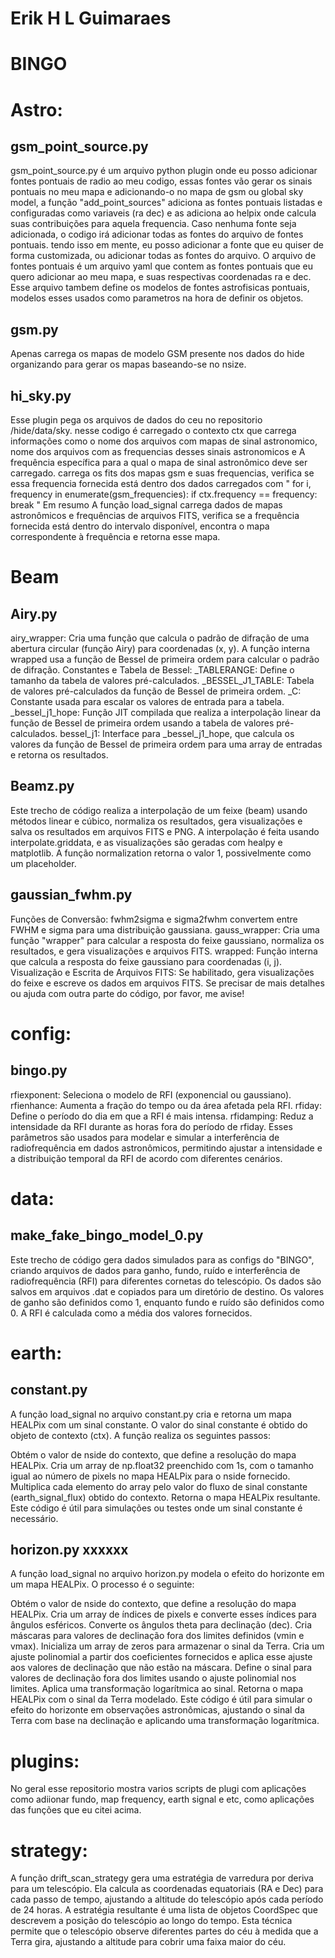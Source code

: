 # Erik H L Guimaraes
# BINGO


# Astro:

## gsm_point_source.py

gsm_point_source.py é um arquivo python plugin onde eu posso adicionar fontes pontuais de radio ao meu codigo, essas fontes vão gerar os sinais pontuais no meu mapa e adicionando-o no mapa de gsm ou global sky model, a função "add_point_sources"
adiciona as fontes pontuais listadas e configuradas como variaveis (ra dec) e as adiciona ao helpix onde calcula suas contribuições para aquela frequencia. Caso nenhuma fonte seja adicionada, o codigo irá adicionar todas as fontes do arquivo de fontes pontuais. tendo isso em mente, eu posso adicionar a fonte que eu quiser de forma customizada, ou adicionar todas as fontes do arquivo. O arquivo de fontes pontuais é um arquivo yaml que contem as fontes pontuais que eu quero adicionar ao meu mapa, e suas respectivas coordenadas ra e dec. Esse arquivo tambem define os modelos de fontes astrofisicas pontuais, modelos esses usados como parametros na hora de definir os objetos.

## gsm.py

Apenas carrega os mapas de modelo GSM presente nos dados do hide organizando para gerar os mapas baseando-se no nsize.

## hi_sky.py

Esse plugin pega os arquivos de dados do ceu no repositorio /hide/data/sky. nesse codigo é carregado o contexto ctx que carrega informações como o nome dos arquivos com mapas de sinal astronomico, nome dos arquivos com as frequencias desses sinais astronomicos e A frequência específica para a qual o mapa de sinal astronômico deve ser carregado.
carrega os fits dos mapas gsm e suas frequencias, verifica se essa frequencia fornecida está dentro dos dados carregados com "
    for i, frequency in enumerate(gsm_frequencies):
        if ctx.frequency == frequency:
            break
"
Em resumo A função load_signal carrega dados de mapas astronômicos e frequências de arquivos FITS, verifica se a frequência fornecida está dentro do intervalo disponível, encontra o mapa correspondente à frequência e retorna esse mapa.

# Beam

## Airy.py

airy_wrapper: Cria uma função que calcula o padrão de difração de uma abertura circular (função Airy) para coordenadas 
(x, y).
A função interna wrapped usa a função de Bessel de primeira ordem para calcular o padrão de difração.
Constantes e Tabela de Bessel:
_TABLERANGE: Define o tamanho da tabela de valores pré-calculados.
_BESSEL_J1_TABLE: Tabela de valores pré-calculados da função de Bessel de primeira ordem.
_C: Constante usada para escalar os valores de entrada para a tabela.
_bessel_j1_hope: Função JIT compilada que realiza a interpolação linear da função de Bessel de primeira ordem usando a tabela de valores pré-calculados.
bessel_j1: Interface para _bessel_j1_hope, que calcula os valores da função de Bessel de primeira ordem para uma array de entradas e retorna os resultados.

## Beamz.py 

Este trecho de código realiza a interpolação de um feixe (beam) usando métodos linear e cúbico, normaliza os resultados, gera visualizações e salva os resultados em arquivos FITS e PNG. A interpolação é feita usando interpolate.griddata, e as visualizações são geradas com healpy e matplotlib. A função normalization retorna o valor 1, possivelmente como um placeholder.

## gaussian_fwhm.py

Funções de Conversão: fwhm2sigma e sigma2fwhm convertem entre FWHM e sigma para uma distribuição gaussiana.
gauss_wrapper: Cria uma função "wrapper" para calcular a resposta do feixe gaussiano, normaliza os resultados, e gera visualizações e arquivos FITS.
wrapped: Função interna que calcula a resposta do feixe gaussiano para coordenadas (i, j).
Visualização e Escrita de Arquivos FITS: Se habilitado, gera visualizações do feixe e escreve os dados em arquivos FITS.
Se precisar de mais detalhes ou ajuda com outra parte do código, por favor, me avise!

# config: 

## bingo.py

rfiexponent: Seleciona o modelo de RFI (exponencial ou gaussiano).
rfienhance: Aumenta a fração do tempo ou da área afetada pela RFI.
rfiday: Define o período do dia em que a RFI é mais intensa.
rfidamping: Reduz a intensidade da RFI durante as horas fora do período de rfiday.
Esses parâmetros são usados para modelar e simular a interferência de radiofrequência em dados astronômicos, permitindo ajustar a intensidade e a distribuição temporal da RFI de acordo com diferentes cenários.

# data:

## make_fake_bingo_model_0.py

Este trecho de código gera dados simulados para as configs do "BINGO", criando arquivos de dados para ganho, fundo, ruído e interferência de radiofrequência (RFI) para diferentes cornetas do telescópio. Os dados são salvos em arquivos .dat e copiados para um diretório de destino. Os valores de ganho são definidos como 1, enquanto fundo e ruído são definidos como 0. A RFI é calculada como a média dos valores fornecidos.

# earth:

## constant.py

A função load_signal no arquivo constant.py cria e retorna um mapa HEALPix com um sinal constante. O valor do sinal constante é obtido do objeto de contexto (ctx). A função realiza os seguintes passos:

Obtém o valor de nside do contexto, que define a resolução do mapa HEALPix.
Cria um array de np.float32 preenchido com 1s, com o tamanho igual ao número de pixels no mapa HEALPix para o nside fornecido.
Multiplica cada elemento do array pelo valor do fluxo de sinal constante (earth_signal_flux) obtido do contexto.
Retorna o mapa HEALPix resultante.
Este código é útil para simulações ou testes onde um sinal constante é necessário.

## horizon.py xxxxxx

A função load_signal no arquivo horizon.py modela o efeito do horizonte em um mapa HEALPix. O processo é o seguinte:

Obtém o valor de nside do contexto, que define a resolução do mapa HEALPix.
Cria um array de índices de pixels e converte esses índices para ângulos esféricos.
Converte os ângulos theta para declinação (dec).
Cria máscaras para valores de declinação fora dos limites definidos (vmin e vmax).
Inicializa um array de zeros para armazenar o sinal da Terra.
Cria um ajuste polinomial a partir dos coeficientes fornecidos e aplica esse ajuste aos valores de declinação que não estão na máscara.
Define o sinal para valores de declinação fora dos limites usando o ajuste polinomial nos limites.
Aplica uma transformação logarítmica ao sinal.
Retorna o mapa HEALPix com o sinal da Terra modelado.
Este código é útil para simular o efeito do horizonte em observações astronômicas, ajustando o sinal da Terra com base na declinação e aplicando uma transformação logarítmica.

# plugins:

No geral esse repositorio mostra varios scripts de plugi com aplicações como adiionar fundo, map frequency, earth signal e etc, como aplicações das funções que eu citei acima.

# strategy:

A função drift_scan_strategy gera uma estratégia de varredura por deriva para um telescópio. Ela calcula as coordenadas equatoriais (RA e Dec) para cada passo de tempo, ajustando a altitude do telescópio após cada período de 24 horas. A estratégia resultante é uma lista de objetos CoordSpec que descrevem a posição do telescópio ao longo do tempo. Esta técnica permite que o telescópio observe diferentes partes do céu à medida que a Terra gira, ajustando a altitude para cobrir uma faixa maior do céu.